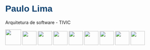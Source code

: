 <h1 style="font-family:Arial,sans-serif;color: #0F4270";>Paulo Lima</h1>
<p>Arquitetura de software - TIVIC</p>
<div>
  
  <img height="50px" src="https://cdn.jsdelivr.net/gh/devicons/devicon@latest/icons/java/java-original-wordmark.svg" />  
  <img height="45px" src="https://cdn.jsdelivr.net/gh/devicons/devicon/icons/javascript/javascript-original.svg" />
  <img height="45px" src="https://cdn.jsdelivr.net/gh/devicons/devicon@latest/icons/python/python-original.svg" />

  <img height="45px" src="https://cdn.jsdelivr.net/gh/devicons/devicon@latest/icons/spring/spring-original.svg" />
  <img height="45px" src="https://cdn.jsdelivr.net/gh/devicons/devicon@latest/icons/nodejs/nodejs-original.svg" />
  <img height="45px" src="https://cdn.jsdelivr.net/gh/devicons/devicon@latest/icons/django/django-plain.svg" />  
  <img height="45px" src="https://cdn.jsdelivr.net/gh/devicons/devicon@latest/icons/amazonwebservices/amazonwebservices-original-wordmark.svg" />   
  <img height="45px" src="https://cdn.jsdelivr.net/gh/devicons/devicon@latest/icons/docker/docker-plain.svg" />      
  <img height="45px" src="https://cdn.jsdelivr.net/gh/devicons/devicon@latest/icons/kubernetes/kubernetes-original.svg" />
          
          
        
</div>
